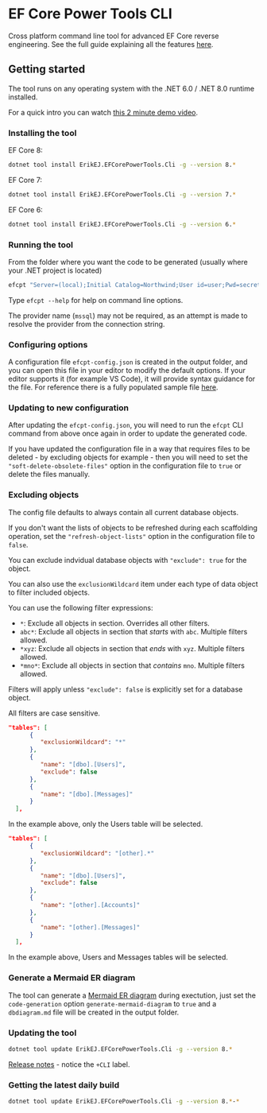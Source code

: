 # EF Core Power Tools CLI

Cross platform command line tool for advanced EF Core reverse engineering. See the full guide explaining all the features [here](https://github.com/ErikEJ/EFCorePowerTools/wiki/Reverse-Engineering).

## Getting started

The tool runs on any operating system with the .NET 6.0 / .NET 8.0 runtime installed. 

For a quick intro you can watch [this 2 minute demo video](https://www.youtube.com/watch?v=mtz-O6VXAc0&t=56s).

### Installing the tool

EF Core 8:

```bash
dotnet tool install ErikEJ.EFCorePowerTools.Cli -g --version 8.*
```

EF Core 7:

```bash
dotnet tool install ErikEJ.EFCorePowerTools.Cli -g --version 7.*
```

EF Core 6:

```bash
dotnet tool install ErikEJ.EFCorePowerTools.Cli -g --version 6.*
```

### Running the tool 

From the folder where you want the code to be generated (usually where your .NET project is located)

```bash
efcpt "Server=(local);Initial Catalog=Northwind;User id=user;Pwd=secret123;Encrypt=false" mssql
```

Type `efcpt --help` for help on command line options.

The provider name (`mssql`) may not be required, as an attempt is made to resolve the provider from the connection string.

### Configuring options

A configuration file `efcpt-config.json` is created in the output folder, and you can open this file in your editor to modify the default options. If your editor supports it (for example VS Code), it will provide syntax guidance for the file. For reference there is a fully populated sample file [here](https://github.com/ErikEJ/EFCorePowerTools/blob/master/samples/efcpt-config.json).

### Updating to new configuration

After updating the `efcpt-config.json`, you will need to run the `efcpt` CLI command from above once again in order to update the generated code.

If you have updated the configuration file in a way that requires files to be deleted - by excluding objects for example - then you will need to set the `"soft-delete-obsolete-files"` option in the configuration file to `true` or delete the files manually.

### Excluding objects

The config file defaults to always contain all current database objects. 

If you don't want the lists of objects to be refreshed during each scaffolding operation, set the `"refresh-object-lists"` option in the configuration file to `false`.

You can exclude indvidual database objects with `"exclude": true` for the object.

You can also use the `exclusionWildcard` item under each type of data object to filter included objects. 

You can use the following filter expressions:

- `*`: Exclude all objects in section. Overrides all other filters.
- `abc*`: Exclude all objects in section that *starts* with `abc`. Multiple filters allowed.
- `*xyz`: Exclude all objects in section that *ends* with `xyz`. Multiple filters allowed.
- `*mno*`: Exclude all objects in section that *contains* `mno`. Multiple filters allowed.

Filters will apply unless `"exclude": false` is explicitly set for a database object.

All filters are case sensitive.

```json
"tables": [
      {
         "exclusionWildcard": "*"
      },
      {
         "name": "[dbo].[Users]",
         "exclude": false
      },
      {
         "name": "[dbo].[Messages]"
      }
  ],
```

In the example above, only the Users table will be selected.

```json
"tables": [
      {
         "exclusionWildcard": "[other].*"
      },
      {
         "name": "[dbo].[Users]",
         "exclude": false
      },
      {
         "name": "[other].[Accounts]"
      },      
      {
         "name": "[other].[Messages]"
      }
  ],
```
In the example above, Users and Messages tables will be selected.

### Generate a Mermaid ER diagram

The tool can generate a [Mermaid ER diagram](https://mermaid.js.org/syntax/entityRelationshipDiagram.html) during exectution, just set the `code-generation` option `generate-mermaid-diagram` to `true` and a `dbdiagram.md` file will be created in the output folder.

### Updating the tool

```bash
dotnet tool update ErikEJ.EFCorePowerTools.Cli -g --version 8.*
```

[Release notes](https://github.com/ErikEJ/EFCorePowerTools/wiki/Release-notes) - notice the `+CLI` label.

### Getting the latest daily build

```bash
dotnet tool update ErikEJ.EFCorePowerTools.Cli -g --version 8.*-*
```
